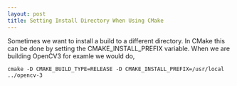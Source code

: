 ```yaml
---
layout: post
title: Setting Install Directory When Using CMake 
---
```

Sometimes we want to install a build to a different directory. In CMake this can be done by setting the CMAKE_INSTALL_PREFIX variable. When we are building OpenCV3 for examle we would do,

    cmake -D CMAKE_BUILD_TYPE=RELEASE -D CMAKE_INSTALL_PREFIX=/usr/local ../opencv-3
